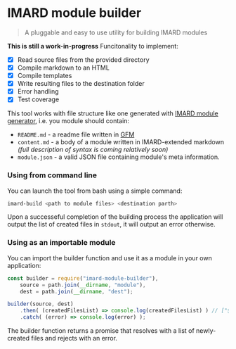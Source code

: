 # IMARD module builder
> A pluggable and easy to use utility for building IMARD modules

**This is still a work-in-progress**
Funcitonality to implement:
- [x] Read source files from the provided directory
- [x] Compile markdown to an HTML
- [x] Compile templates
- [x] Write resulting files to the destination folder
- [x] Error handling
- [x] Test coverage

This tool works with file structure like one generated with [IMARD module generator](https://github.com/JumpTheShark/generator-imard-module), i.e. you module should contain:

- `README.md` - a readme file written in [GFM](https://guides.github.com/features/mastering-markdown/#GitHub-flavored-markdown)
- `content.md` - a body of a module written in IMARD-extended markdown *(full description of syntax is coming relatively soon)*
- `module.json` - a valid JSON file containing module's meta information.

### Using from command line
You can launch the tool from bash using a simple command:
```bash
imard-build <path to module files> <destination parth>
```

Upon a successeful completion of the building process the application will output the list of created files in `stdout`, it will output an error otherwise.

### Using as an importable module
You can import the builder function and use it as a module in your own application:
```javascript
const builder = require("imard-module-builder"),
    source = path.join(__dirname, "module"),
    dest = path.join(__dirname, "dest");

builder(source, dest)
    .then( (createdFilesList) => console.log(createdFilesList) ) // ["${dest}/index.html", "${dest}/module/module-readme.html", "${dest}/module/module-${id}.html"]
    .catch( (error) => console.log(error) );
```

The builder function returns a promise that resolves with a list of newly-created files and rejects with an error.
